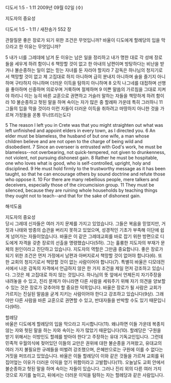 디도서 1:5 - 1:11 
2009년 09월 02일 (수)

지도자의 중요성



디도서 1:5 - 1:11 / 새찬송가 552 장


관찰질문
좋은 장로가 되기 위한 조건은 무엇입니까?
바울이 디도에게 할례당의 입을 막으라고 한 이유는 무엇입니까?

5 내가 너를 그레데에 남겨 둔 이유는 남은 일을 정리하고 내가 명한 대로 각 성에 장로들을 세우게 하려 함이니 6 책망할 것이 없고 한 아내의 남편이며 방탕하다는 비난을 받거나 불순종하는 일이 없는 믿는 자녀를 둔 자라야 할지라 7 감독은 하나님의 청지기로서 책망할 것이 없고 제 고집대로 하지 아니하며 급히 분내지 아니하며 술을 즐기지 아니하며 구타하지 아니하며 더러운 이득을 탐하지 아니하며 8 오직 나그네를 대접하며 선행을 좋아하며 신중하며 의로우며 거룩하며 절제하며 
9 미쁜 말씀의 가르침을 그대로 지켜야 하리니 이는 능히 바른 교훈으로 권면하고 거슬러 말하는 자들을 책망하게 하려 함이라 10 불순종하고 헛된 말을 하며 속이는 자가 많은 중 할례파 가운데 특히 그러하니 11 그들의 입을 막을 것이라 이런 자들이 더러운 이득을 취하려고 마땅하지 아니한 것을 가르쳐 가정들을 온통 무너뜨리는도다

5 The reason I left you in Crete was that you might straighten out what was left unfinished and appoint elders in every town, as I directed you. 6 An elder must be blameless, the husband of but one wife, a man whose children believe and are not open to the charge of being wild and disobedient. 7 Since an overseer is entrusted with God's work, he must be blameless--not overbearing, not quick-tempered, not given to drunkenness, not violent, not pursuing dishonest gain. 8 Rather he must be hospitable, one who loves what is good, who is self-controlled, upright, holy and disciplined. 9 He must hold firmly to the trustworthy message as it has been taught, so that he can encourage others by sound doctrine and refute those who oppose it. 
10 For there are many rebellious people, mere talkers and deceivers, especially those of the circumcision group. 11 They must be silenced, because they are ruining whole households by teaching things they ought not to teach--and that for the sake of dishonest gain.

해석도움





지도자의 중요성  
당시 그레데 신자들은 여러 가지 문제를 가지고 있었습니다. 그들은 복음을 믿었지만, 거짓과 나태와 방종의 습관을 버리지 못하고 있었으며, 성경적인 기초가 부족해 이단에 쉽게 넘어가는 자들이었습니다. 바울은 이 같은 그레데교회를 바로 잡기 위한 방편으로 디도에게 자격을 갖춘 장로의 선출을 명령했습니다(5하). 그는 훌륭한 지도자의 부재가 문제의 원인이라고 진단하고 있습니다. 지도자의 역할은 그만큼 중요합니다. 좋은 장로가 되기 위한 조건은 먼저 가정에서 남편과 아버지로서 책망할 것이 없어야 합니다(6). 또한 교회의 청지기로서 책망할 것이 없는 사람이어야 합니다(7). 특별히 바울은 디모데전서에서 나온 감독의 자격에서 언급하지 않은 한 가지 조건을 제일 먼저 강조하고 있습니다. 그것은 제 고집대로 하지 않는 것입니다. 하나님의 뜻 앞에서 언제든지 자기주장을 내려놓을 수 있고, 진리 문제가 아니라면 다른 사람을 세워주기 위해 자기 의견을 양보할 수 있는 것은 장로가 갖추어야 할 중요한 덕목입니다. 바울은 장로가 될 사람은 교회가 가르치는 진실된 말씀을 굳게 지키는 사람이어야 한다고 강조하고 있습니다(9상). 그래야만 다른 사람을 바른 교훈으로 권면할 수 있고, 반대자들을 반박할 수도 있기 때문입니다(9하). 

할례당  
바울은 디도에게 할례당의 입을 막으라고 지시합니다(11). 왜냐하면 이들 가운데 복종치 않는 자와 헛된 말을 하는 자와 속이는 자가 많았기 때문입니다(10). 할례당은 ‘구원을 받기 위해서는 이방인도 할례를 받아야 한다’고 주장하는 유대 기독교인입니다. 그런데 민족적 우월의식에 젖어있던 이들의 교만은 권위에 대한 불순종을 가져왔고, 유대교의 여러 가지 불필요한 규례들을 떠벌려 강조했으며, 은혜만으로는 구원에 이를 수 없다는 거짓을 퍼뜨리고 있었습니다. 바울은 이들 할례당이 이와 같은 것들을 가르쳐 교회를 뒤집어엎는 이유가 더러운 이익을 얻기 위함이라고 고발합니다(11). 오늘날도 교회 안에서 불순종하고 헛된 말을 하며 속이는 자들이 있습니다. 그러나 진리 외의 다른 여러 가지 것으로 자기를 높이고, 뒤에서는 더러운 이익을 탐하는 자는 할례당과 같은 사람입니다.